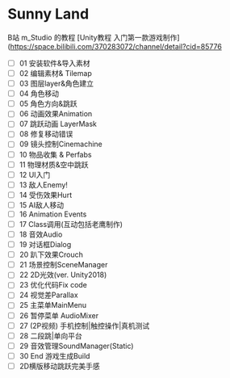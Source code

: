# Sunny Land

B站 m_Studio 的教程 [Unity教程 入门第一款游戏制作](https://space.bilibili.com/370283072/channel/detail?cid=85776

- [ ] 01 安装软件&导入素材
- [ ] 02 编辑素材& Tilemap
- [ ] 03 图层layer&角色建立
- [ ] 04 角色移动
- [ ] 05 角色方向&跳跃
- [ ] 06 动画效果Animation
- [ ] 07 跳跃动画 LayerMask
- [ ] 08 修复移动错误
- [ ] 09 镜头控制Cinemachine
- [ ] 10 物品收集 & Perfabs
- [ ] 11 物理材质&空中跳跃
- [ ] 12 UI入门
- [ ] 13 敌人Enemy!
- [ ] 14 受伤效果Hurt
- [ ] 15 AI敌人移动
- [ ] 16 Animation Events
- [ ] 17 Class调用(互动包括老鹰制作)
- [ ] 18 音效Audio
- [ ] 19 对话框Dialog
- [ ] 20 趴下效果Crouch
- [ ] 21 场景控制SceneManager
- [ ] 22 2D光效(ver. Unity2018)
- [ ] 23 优化代码Fix code
- [ ] 24 视觉差Parallax
- [ ] 25 主菜单MainMenu
- [ ] 26 暂停菜单 AudioMixer
- [ ] 27 (2P视频) 手机控制|触控操作|真机测试
- [ ] 28 二段跳|单向平台
- [ ] 29 音效管理SoundManager(Static)
- [ ] 30 End 游戏生成Build
- [ ] 2D横版移动跳跃完美手感
